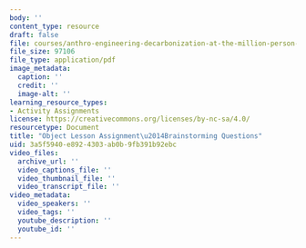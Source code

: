 ```yaml
---
body: ''
content_type: resource
draft: false
file: courses/anthro-engineering-decarbonization-at-the-million-person-scale/mit21a_s01f23_object_lesson_brainstorming_questions.pdf
file_size: 97106
file_type: application/pdf
image_metadata:
  caption: ''
  credit: ''
  image-alt: ''
learning_resource_types:
- Activity Assignments
license: https://creativecommons.org/licenses/by-nc-sa/4.0/
resourcetype: Document
title: "Object Lesson Assignment\u2014Brainstorming Questions"
uid: 3a5f5940-e892-4303-ab0b-9fb391b92ebc
video_files:
  archive_url: ''
  video_captions_file: ''
  video_thumbnail_file: ''
  video_transcript_file: ''
video_metadata:
  video_speakers: ''
  video_tags: ''
  youtube_description: ''
  youtube_id: ''
---
```

